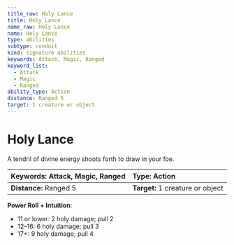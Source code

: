 ```yaml
---
title_raw: Holy Lance
title: Holy Lance
name_raw: Holy Lance
name: Holy Lance
type: abilities
subtype: conduit
kind: signature abilities
keywords: Attack, Magic, Ranged
keyword_list:
  - Attack
  - Magic
  - Ranged
ability_type: Action
distance: Ranged 5
target: 1 creature or object
---
```


# Holy Lance

A tendril of divine energy shoots forth to draw in your foe.

<!-- @nosort -->

| **Keywords:** Attack, Magic, Ranged | **Type:** Action                 |
| :---------------------------------- | :------------------------------- |
| **Distance:** Ranged 5              | **Target:** 1 creature or object |

**Power Roll + Intuition**:

- 11 or lower: 2 holy damage; pull 2
- 12–16: 6 holy damage; pull 3
- 17+: 9 holy damage; pull 4
